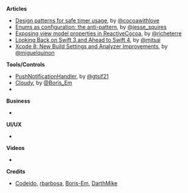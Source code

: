 
**Articles**

* [Design patterns for safe timer usage](http://www.cocoawithlove.com/blog/2016/07/30/timer-problems.html), by [@cocoawithlove](https://twitter.com/cocoawithlove)
* [Enums as configuration: the anti-pattern](http://www.jessesquires.com/enums-as-configs/), by [@jesse_squires](https://twitter.com/jesse_squires)
* [Exposing view model properties in ReactiveCocoa](http://www.martinrichter.net/blog/2016/07/30/exposing-view-model-properties-in-rac/), by [@richeterre](https://twitter.com/richeterre)
* [Looking Back on Swift 3 and Ahead to Swift 4](http://mjtsai.com/blog/2016/07/30/looking-back-on-swift-3-and-ahead-to-swift-4/), by [@mjtsai](https://twitter.com/mjtsai)
* [Xcode 8: New Build Settings and Analyzer Improvements](http://www.miqu.me/blog/2016/07/31/xcode-8-new-build-settings-and-analyzer-improvements/), by [@miguelquinon](https://twitter.com/miguelquinon)

**Tools/Controls**

* [PushNotificationHandler](https://github.com/gtsif21/PushNotificationHandler), by [@gtsif21](https://github.com/gtsif21)
* [Cloudy](https://github.com/Boris-Em/Cloudy), by [@Boris_Em](https://twitter.com/Boris_Em)
*

**Business**

*

**UI/UX**

*

**Videos**

*

**Credits**

* [Codeido](https://github.com/Codeido), [rbarbosa](https://github.com/rbarbosa), [Boris-Em](https://github.com/Boris-Em), [DarthMike](https://github.com/DarthMike)
